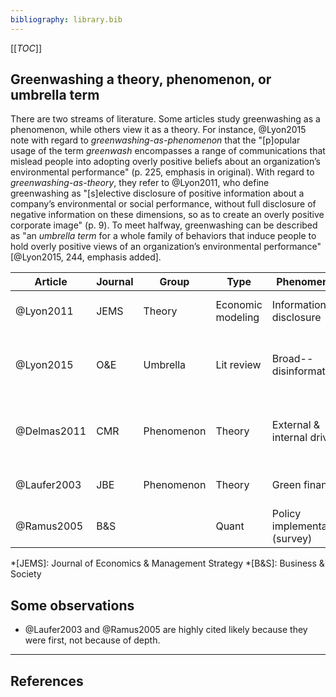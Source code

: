 ```yaml
---
bibliography: library.bib
---
```


[[_TOC_]]

## Greenwashing a theory, phenomenon, or umbrella term

There are two streams of literature. Some articles study greenwashing as a phenomenon, while others view it as a theory. For instance, @Lyon2015 note with regard to _greenwashing-as-phenomenon_ that the "[p]opular usage of the term _greenwash_ encompasses a range of communications that mislead people into adopting overly positive beliefs about an organization’s environmental performance" (p. 225, emphasis in original). With regard to _greenwashing-as-theory_, they refer to @Lyon2011, who define greenwashing as "[s]elective disclosure of positive information about a company’s environmental or social performance, without full disclosure of negative information on these dimensions, so as to create an overly positive corporate image" (p. 9). To meet halfway, greenwashing can be described as "an _umbrella term_ for a whole family of behaviors that induce people to hold overly positive views of an organization’s environmental performance" [@Lyon2015, 244, emphasis added]. 

| Article       | Journal | Group             | Type              | Phenomenon                     |  Summary |
| ------------- | ---     | ---               | ---               | ---------                      | ------------------------ |
| @Lyon2011     | JEMS    | Theory            | Economic modeling | Information disclosure         |                   Greenwashing by _rational_ actors. |
| @Lyon2015     | O&E     | Umbrella          | Lit review        | Broad--disinformation          |                       Rational perspective is well-defined, but literature is manifold. |
| @Delmas2011   | CMR     | Phenomenon        | Theory            | External & internal drivers    |                           Causes of greenwashing at internal, org & individual level. |
| @Laufer2003   | JBE     | Phenomenon        | Theory            | Green finance                  |                       Greenwashing in _accounting_ literature. |
| @Ramus2005    | B&S     |                   | Quant             | Policy implementation (survey) | 

*[JEMS]: Journal of Economics & Management Strategy
*[B&S]: Business & Society

## Some observations

* @Laufer2003 and @Ramus2005 are highly cited likely because they were first, not because of depth.

---

## References